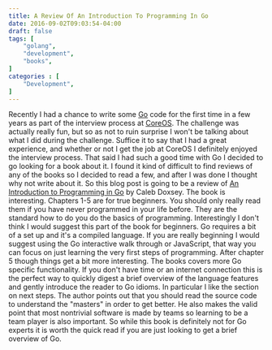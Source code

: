 ```yaml
---
title: A Review Of An Introduction To Programming In Go
date: 2016-09-02T09:03:54-04:00
draft: false
tags: [
    "golang",
    "development",
    "books",
]
categories : [
    "Development",
]
---
```

Recently I had a chance to write some [Go](https://golang.org/) code for the first time in a few years as part of the interview process at [CoreOS](https://coreos.com/).
The challenge was actually really fun, but so as not to ruin surprise I won't be talking about what I did during the challenge.
Suffice it to say that I had a great experience, and whether or not I get the job at CoreOS I definitely enjoyed the interview process.
That said I had such a good time with Go I decided to go looking for a book about it.
I found it kind of difficult to find reviews of any of the books so I decided to read a few, and after I was done I thought why not write about it.
So this blog post is going to be a review of [An Introduction to Programming in Go](https://www.golang-book.com/books/intro) by Caleb Doxsey.
The book is interesting.
Chapters 1-5 are for true beginners.
You should only really read them if you have never programmed in your life before.
They are the standard how to do you do the basics of programming.
Interestingly I don't think I would suggest this part of the book for beginners.
Go requires a bit of a set up and it's a compiled language.
If you are really beginning I would suggest using the Go interactive walk through or JavaScript, that way you can focus on just learning the very first steps of programming.
After chapter 5 though things get a bit more interesting.
The books covers more Go specific functionality.
If you don't have time or an internet connection this is the perfect way to quickly digest a brief overview of the language features and gently introduce the reader to Go idioms.
In particular I like the section on next steps.
The author points out that you should read the source code to understand the "masters" in order to get better.
He also makes the valid point that most nontrivial software is made by teams so learning to be a team player is also important.
So while this book is definitely not for Go experts it is worth the quick read if you are just looking to get a brief overview of Go.
